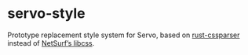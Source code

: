 servo-style
===========

Prototype replacement style system for Servo,
based on [rust-cssparser](https://github.com/mozilla-servo/rust-cssparser)
instead of [NetSurf’s libcss](https://github.com/mozilla-servo/libcss).
